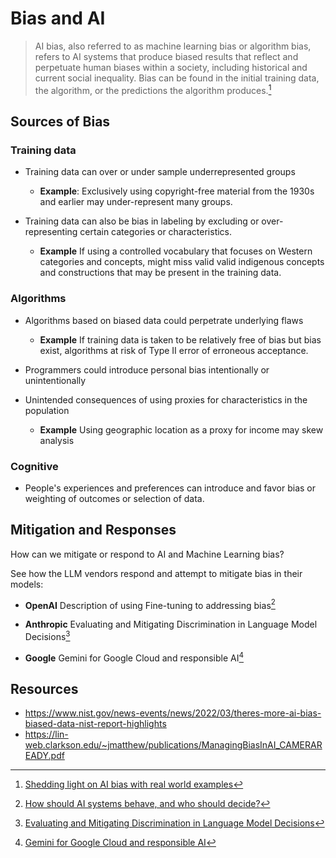 # Bias and AI

> AI bias, also referred to as machine learning bias or algorithm bias, refers 
> to AI systems that produce biased results that reflect and perpetuate human 
> biases within a society, including historical and current social inequality. 
> Bias can be found in the initial training data, the algorithm, or the 
> predictions the algorithm produces.[^IBM_AI_BIAS]


## Sources of Bias

### Training data
- Training data can over or under sample underrepresented groups
  
    - **Example**:
      Exclusively using copyright-free material from the 1930s and earlier 
      may under-represent many groups.
 
- Training data can also be bias in labeling by excluding or over-representing
  certain categories or characteristics.

    - **Example**
      If using a controlled vocabulary that focuses on Western categories and concepts,
      might miss valid valid indigenous concepts and constructions that may be present in the
      training data.  

### Algorithms
- Algorithms based on biased data could perpetrate underlying flaws
    - **Example**
      If training data is taken to be relatively free of bias but bias exist, 
      algorithms at risk of Type II error of erroneous acceptance. 
  
- Programmers could introduce personal bias intentionally or unintentionally

- Unintended consequences of using proxies for characteristics in the 
  population

    - **Example**
      Using geographic location as a proxy for income may skew analysis 

### Cognitive
- People's experiences and preferences can introduce and favor bias or 
  weighting of outcomes or selection of data.


## Mitigation and Responses
How can we mitigate or respond to AI and Machine Learning bias? 

See how the LLM vendors respond and attempt to mitigate bias in their models:

- **OpenAI** Description of using Fine-tuning to addressing bias[^HOW_AI_BEHAVE]

- **Anthropic** Evaluating and Mitigating Discrimination in Language Model Decisions[^CLAUDE_LANG]

- **Google** Gemini for Google Cloud and responsible AI[^GEMINI]

[^IBM_AI_BIAS]: [Shedding light on AI bias with real world examples](https://www.ibm.com/blog/shedding-light-on-ai-bias-with-real-world-examples/)
[^HOW_AI_BEHAVE]: [How should AI systems behave, and who should decide?](https://openai.com/index/how-should-ai-systems-behave/)
[^CLAUDE_LANG]: [Evaluating and Mitigating Discrimination in Language Model Decisions](https://www.anthropic.com/news/evaluating-and-mitigating-discrimination-in-language-model-decisions)
[^GEMINI]: [Gemini for Google Cloud and responsible AI](https://cloud.google.com/gemini/docs/discover/responsible-ai)
## Resources 
- https://www.nist.gov/news-events/news/2022/03/theres-more-ai-bias-biased-data-nist-report-highlights
- https://lin-web.clarkson.edu/~jmatthew/publications/ManagingBiasInAI_CAMERAREADY.pdf 
